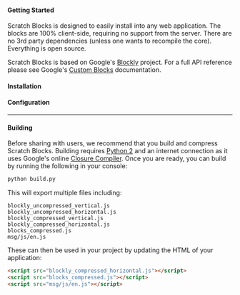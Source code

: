 #### Getting Started
Scratch Blocks is designed to easily install into any web application. The blocks are 100% client-side, requiring no support from the server. There are no 3rd party dependencies (unless one wants to recompile the core). Everything is open source.

Scratch Blocks is based on Google's [Blockly](https://developers.google.com/blockly) project. For a full API reference please see Google's [Custom Blocks](https://developers.google.com/blockly/custom-blocks/overview) documentation.

#### Installation


#### Configuration

---

#### Building
Before sharing with users, we recommend that you build and compress Scratch Blocks. Building requires [Python 2](https://www.python.org/downloads/) and an internet connection as it uses Google's online [Closure Compiler](https://developers.google.com/closure/compiler/). Once you are ready, you can build by running the following in your console:

```bash
python build.py
```

This will export multiple files including:
```
blockly_uncompressed_vertical.js
blockly_uncompressed_horizontal.js
blockly_compressed_vertical.js
blockly_compressed_horizontal.js
blocks_compressed.js
msg/js/en.js
```

These can then be used in your project by updating the HTML of your application:
```html
<script src="blockly_compressed_horizontal.js"></script>
<script src="blocks_compressed.js"></script>
<script src="msg/js/en.js"></script>
```